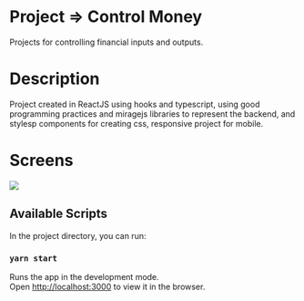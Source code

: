 # Project => Control Money

Projects for controlling financial inputs and outputs.

# Description

Project created in ReactJS using hooks and typescript, using good programming practices and miragejs libraries to represent the backend, and stylesp components for creating css, responsive project for mobile.

# Screens

<img src="C:\Users\Neomode Dev\Desktop\screenshot\desktop-01.jpg" >

## Available Scripts

In the project directory, you can run:

### `yarn start`

Runs the app in the development mode.\
Open [http://localhost:3000](http://localhost:3000) to view it in the browser.



